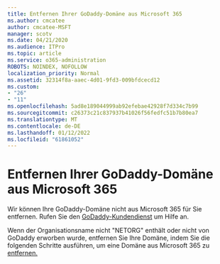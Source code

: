 ```yaml
---
title: Entfernen Ihrer GoDaddy-Domäne aus Microsoft 365
ms.author: cmcatee
author: cmcatee-MSFT
manager: scotv
ms.date: 04/21/2020
ms.audience: ITPro
ms.topic: article
ms.service: o365-administration
ROBOTS: NOINDEX, NOFOLLOW
localization_priority: Normal
ms.assetid: 32314f8a-aaec-4d01-9fd3-009bfdcecd12
ms.custom:
- "26"
- "11"
ms.openlocfilehash: 5ad8e189044999ab92efebae42928f7d334c7b99
ms.sourcegitcommit: c26373c21c837937b41026f56fedfc51b7b80ea7
ms.translationtype: MT
ms.contentlocale: de-DE
ms.lasthandoff: 01/12/2022
ms.locfileid: "61861052"
---
```

# <a name="remove-your-godaddy-domain-from-microsoft-365"></a>Entfernen Ihrer GoDaddy-Domäne aus Microsoft 365

Wir können Ihre GoDaddy-Domäne nicht aus Microsoft 365 für Sie entfernen. Rufen Sie den [GoDaddy-Kundendienst](https://aka.ms/contact-godaddy) um Hilfe an.
  
Wenn der Organisationsname nicht "NETORG" enthält oder nicht von GoDaddy erworben wurde, entfernen Sie Ihre Domäne, indem Sie die folgenden Schritte ausführen, um eine Domäne aus Microsoft 365 zu [entfernen.](https://docs.microsoft.com/microsoft-365/admin/get-help-with-domains/remove-a-domain)
  